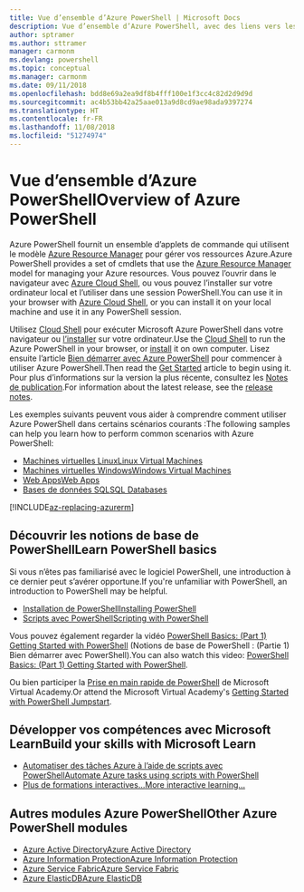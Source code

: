 ```yaml
---
title: Vue d’ensemble d’Azure PowerShell | Microsoft Docs
description: Vue d’ensemble d’Azure PowerShell, avec des liens vers les procédures d’installation et de configuration.
author: sptramer
ms.author: sttramer
manager: carmonm
ms.devlang: powershell
ms.topic: conceptual
ms.manager: carmonm
ms.date: 09/11/2018
ms.openlocfilehash: bdd8e69a2ea9df8b4fff100e1f3cc4c82d2d9d9d
ms.sourcegitcommit: ac4b53bb42a25aae013a9d8cd9ae98ada9397274
ms.translationtype: HT
ms.contentlocale: fr-FR
ms.lasthandoff: 11/08/2018
ms.locfileid: "51274974"
---
```

# <a name="overview-of-azure-powershell"></a><span data-ttu-id="ee628-103">Vue d’ensemble d’Azure PowerShell</span><span class="sxs-lookup"><span data-stu-id="ee628-103">Overview of Azure PowerShell</span></span>

<span data-ttu-id="ee628-104">Azure PowerShell fournit un ensemble d’applets de commande qui utilisent le modèle [Azure Resource Manager](/azure/azure-resource-manager/resource-group-overview) pour gérer vos ressources Azure.</span><span class="sxs-lookup"><span data-stu-id="ee628-104">Azure PowerShell provides a set of cmdlets that use the [Azure Resource Manager](/azure/azure-resource-manager/resource-group-overview) model for managing your Azure resources.</span></span> <span data-ttu-id="ee628-105">Vous pouvez l’ouvrir dans le navigateur avec [Azure Cloud Shell](/azure/cloud-shell/overview), ou vous pouvez l’installer sur votre ordinateur local et l’utiliser dans une session PowerShell.</span><span class="sxs-lookup"><span data-stu-id="ee628-105">You can use it in your browser with [Azure Cloud Shell](/azure/cloud-shell/overview), or you can install it on your local machine and use it in any PowerShell session.</span></span>

<span data-ttu-id="ee628-106">Utilisez [Cloud Shell](/azure/cloud-shell/overview) pour exécuter Microsoft Azure PowerShell dans votre navigateur ou [l’installer](install-azurerm-ps.md) sur votre ordinateur.</span><span class="sxs-lookup"><span data-stu-id="ee628-106">Use the [Cloud Shell](/azure/cloud-shell/overview) to run the Azure PowerShell in your browser, or [install](install-azurerm-ps.md) it on own computer.</span></span> <span data-ttu-id="ee628-107">Lisez ensuite l’article [Bien démarrer avec Azure PowerShell](get-started-azureps.md) pour commencer à utiliser Azure PowerShell.</span><span class="sxs-lookup"><span data-stu-id="ee628-107">Then read the [Get Started](get-started-azureps.md) article to begin using it.</span></span> <span data-ttu-id="ee628-108">Pour plus d’informations sur la version la plus récente, consultez les [Notes de publication](release-notes-azureps.md).</span><span class="sxs-lookup"><span data-stu-id="ee628-108">For information about the latest release, see the [release notes](release-notes-azureps.md).</span></span>

<span data-ttu-id="ee628-109">Les exemples suivants peuvent vous aider à comprendre comment utiliser Azure PowerShell dans certains scénarios courants :</span><span class="sxs-lookup"><span data-stu-id="ee628-109">The following samples can help you learn how to perform common scenarios with Azure PowerShell:</span></span>

* [<span data-ttu-id="ee628-110">Machines virtuelles Linux</span><span class="sxs-lookup"><span data-stu-id="ee628-110">Linux Virtual Machines</span></span>](/azure/virtual-machines/virtual-machines-linux-powershell-samples?toc=/powershell/azure/toc.json)
* [<span data-ttu-id="ee628-111">Machines virtuelles Windows</span><span class="sxs-lookup"><span data-stu-id="ee628-111">Windows Virtual Machines</span></span>](/azure/virtual-machines/virtual-machines-windows-powershell-samples?toc=/powershell/azure/toc.json)
* [<span data-ttu-id="ee628-112">Web Apps</span><span class="sxs-lookup"><span data-stu-id="ee628-112">Web Apps</span></span>](/azure/app-service-web/app-service-powershell-samples?toc=/powershell/azure/toc.json)
* [<span data-ttu-id="ee628-113">Bases de données SQL</span><span class="sxs-lookup"><span data-stu-id="ee628-113">SQL Databases</span></span>](/azure/sql-database/sql-database-powershell-samples?toc=/powershell/azure/toc.json)

[!INCLUDE[az-replacing-azurerm](../includes/az-replacing-azurerm.md)]

## <a name="learn-powershell-basics"></a><span data-ttu-id="ee628-114">Découvrir les notions de base de PowerShell</span><span class="sxs-lookup"><span data-stu-id="ee628-114">Learn PowerShell basics</span></span>

<span data-ttu-id="ee628-115">Si vous n’êtes pas familiarisé avec le logiciel PowerShell, une introduction à ce dernier peut s’avérer opportune.</span><span class="sxs-lookup"><span data-stu-id="ee628-115">If you're unfamiliar with PowerShell, an introduction to PowerShell may be helpful.</span></span>

* [<span data-ttu-id="ee628-116">Installation de PowerShell</span><span class="sxs-lookup"><span data-stu-id="ee628-116">Installing PowerShell</span></span>](/powershell/scripting/setup/installing-windows-powershell)
* [<span data-ttu-id="ee628-117">Scripts avec PowerShell</span><span class="sxs-lookup"><span data-stu-id="ee628-117">Scripting with PowerShell</span></span>](/powershell/scripting/powershell-scripting)

<span data-ttu-id="ee628-118">Vous pouvez également regarder la vidéo [PowerShell Basics: (Part 1) Getting Started with PowerShell](https://channel9.msdn.com/Blogs/Taste-of-Premier/PowerShellBasicsPart1) (Notions de base de PowerShell : (Partie 1) Bien démarrer avec PowerShell).</span><span class="sxs-lookup"><span data-stu-id="ee628-118">You can also watch this video: [PowerShell Basics: (Part 1) Getting Started with PowerShell](https://channel9.msdn.com/Blogs/Taste-of-Premier/PowerShellBasicsPart1).</span></span>

<span data-ttu-id="ee628-119">Ou bien participer la [Prise en main rapide de PowerShell](https://mva.microsoft.com/liveevents/powershell-jumpstart) de Microsoft Virtual Academy.</span><span class="sxs-lookup"><span data-stu-id="ee628-119">Or attend the Microsoft Virtual Academy's [Getting Started with PowerShell Jumpstart](https://mva.microsoft.com/liveevents/powershell-jumpstart).</span></span>

## <a name="build-your-skills-with-microsoft-learn"></a><span data-ttu-id="ee628-120">Développer vos compétences avec Microsoft Learn</span><span class="sxs-lookup"><span data-stu-id="ee628-120">Build your skills with Microsoft Learn</span></span>

- [<span data-ttu-id="ee628-121">Automatiser des tâches Azure à l’aide de scripts avec PowerShell</span><span class="sxs-lookup"><span data-stu-id="ee628-121">Automate Azure tasks using scripts with PowerShell</span></span>](/learn/modules/automate-azure-tasks-with-powershell/)
- [<span data-ttu-id="ee628-122">Plus de formations interactives...</span><span class="sxs-lookup"><span data-stu-id="ee628-122">More interactive learning...</span></span>](/learn/browse/?term=powershell)

## <a name="other-azure-powershell-modules"></a><span data-ttu-id="ee628-123">Autres modules Azure PowerShell</span><span class="sxs-lookup"><span data-stu-id="ee628-123">Other Azure PowerShell modules</span></span>

* [<span data-ttu-id="ee628-124">Azure Active Directory</span><span class="sxs-lookup"><span data-stu-id="ee628-124">Azure Active Directory</span></span>](/powershell/azure/active-directory/)
* [<span data-ttu-id="ee628-125">Azure Information Protection</span><span class="sxs-lookup"><span data-stu-id="ee628-125">Azure Information Protection</span></span>](/powershell/azure/aip/)
* [<span data-ttu-id="ee628-126">Azure Service Fabric</span><span class="sxs-lookup"><span data-stu-id="ee628-126">Azure Service Fabric</span></span>](/powershell/azure/service-fabric/)
* [<span data-ttu-id="ee628-127">Azure ElasticDB</span><span class="sxs-lookup"><span data-stu-id="ee628-127">Azure ElasticDB</span></span>](/powershell/azure/elasticdbjobs/)
